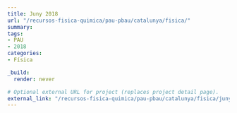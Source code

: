 ```yaml
---
title: Juny 2018
url: "/recursos-fisica-quimica/pau-pbau/catalunya/fisica/"
summary:
tags:
- PAU
- 2018
categories:
- Física

_build:
  render: never

# Optional external URL for project (replaces project detail page).
external_link: "/recursos-fisica-quimica/pau-pbau/catalunya/fisica/juny-2018.pdf"
---
```

